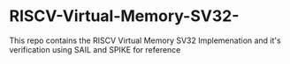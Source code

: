# RISCV-Virtual-Memory-SV32-
This repo contains the RISCV Virtual Memory SV32 Implemenation and it's verification using SAIL and SPIKE for reference 
